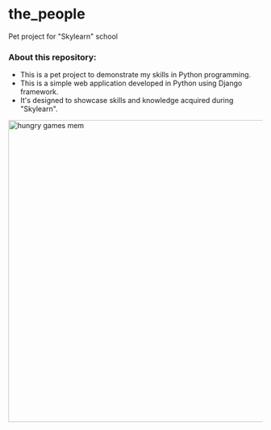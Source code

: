 # the_people

Pet project for "Skylearn" school

### About this repository:

<ul>
    <li>This is a pet project to demonstrate my skills in Python programming.</li>
    <li>This is a simple web application developed in Python using Django framework.</li>
    <li>It's designed to showcase skills and knowledge acquired during "Skylearn".</li>
</ul>

<img width="600px" src="https://www.meme-arsenal.com/memes/8d7e08f9e76268d409c2bf6e6051a3fd.jpg" alt="hungry games mem"/>
